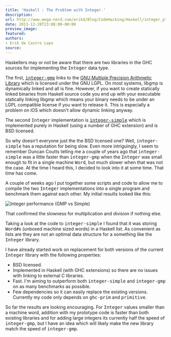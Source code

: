 ```yaml
---
title: 'Haskell : The Problem with Integer.'
description:
url: http://www.mega-nerd.com/erikd/Blog/CodeHacking/Haskell/integer_pt1.html
date: 2013-12-28T23:08:00-00:00
preview_image:
featured:
authors:
- Erik de Castro Lopo
source:
---
```




<p>
Haskellers may or not be aware that there are two libraries in the GHC sources
for implementing the <tt>Integer</tt> data type.
</p>

<p>
The first,
	<a href="http://git.haskell.org/packages/integer-gmp.git - [1 Client error: Timeout was reached]"><tt>integer-gmp</tt></a>
links to the
	<a href="https://gmplib.org/">GNU Multiple Precision Arithmetic Library</a>
which is licensed under the GNU LGPL.
On most systems, libgmp is dynamically linked and all is fine.
However, if you want to create statically linked binaries from Haskell source code
you end up with your executable statically linking libgmp which means your binary
needs to be under an LGPL compatible license if you want to release it.
This is especially a problem on iOS which doesn't allow dynamic linking anyway.
</p>

<p>
The second <tt>Integer</tt> implementation is
	<a href="http://git.haskell.org/packages/integer-simple.git - [1 Client error: Timeout was reached]"><tt>integer-simple</tt></a>
which is implemented purely in Haskell (using a number of GHC extension) and is
BSD licensed.
</p>

<p>
So why doesn't everyone just the the BSD licensed one?
Well, <tt>integer-simple</tt> has a reputation for being slow.
Even more intriguingly, I seem to remember Duncan Coutts telling me a couple of
years ago that <tt>integer-simple</tt> was a little faster than <tt>integer-gmp</tt>
when the <tt>Integer</tt> was small enough to fit in a single machine <tt>Word</tt>,
but much slower when that was not the case.
At the time I heard this, I decided to look into it at some time.
That time has come.
</p>

<p>
A couple of weeks ago I put together some scripts and code to allow me to compile
the two <tt>Integer</tt> implementations into a single program and benchmark them
against each other.
My initial results looked like this:
</p>

<img src="http://www.mega-nerd.com/erikd/Img/integer-gmp-simple.png" border="0" alt="Integer performance (GMP vs Simple)"/>

<p>
That confirmed the slowness for multiplication and division if nothing else.
</p>

<p>
Taking a look at the code to <tt>integer-simple</tt> I found that it was storing
<tt>Word#</tt>s (unboxed machine sized words) in a Haskell list.
As convenient as lists are they are not an optimal data structure for a something
like the <tt>Integer</tt> library.
</p>

<p>
I have already started work on replacement for both versions of the current
<tt>Integer</tt> library with the following properties:
</p>

<ul>
	<li> BSD licensed.</li>
	<li> Implemented in Haskell (with GHC extensions) so there are no issues
			with linking to external C libraries.</li>
	<li> Fast. I'm aiming to outperform both <tt>integer-simple</tt> and
			<tt>integer-gmp</tt> on as many benchmarks as possible.</li>
	<li> Few dependencies so it can easily replace the existing versions.
			Currently my code only depends on <tt>ghc-prim</tt> and
			<tt>primitive</tt>.</li>
</ul>

<p>
So far the results are looking encouraging.
For <tt>Integer</tt> values smaller than a machine word, addition with my prototype
code is faster than both existing libraries and for adding large integers its
currently half the speed of <tt>integer-gmp</tt>, but I have an idea which will
likely make the new library match the speed of <tt>integer-gmp</tt>.
</p>



